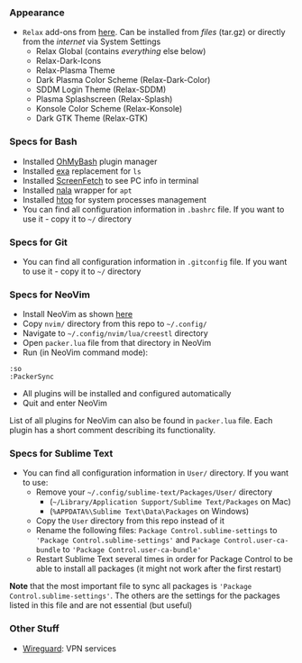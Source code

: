 ### Appearance
- `Relax` add-ons from [here](https://store.kde.org/p/1687619/). Can be installed from _files_ (tar.gz) or directly from the _internet_ via System Settings
  - Relax Global (contains _everything_ else below)
  - Relax-Dark-Icons
  - Relax-Plasma Theme
  - Dark Plasma Color Scheme (Relax-Dark-Color)
  - SDDM Login Theme (Relax-SDDM)
  - Plasma Splashscreen (Relax-Splash)
  - Konsole Color Scheme (Relax-Konsole)
  - Dark GTK Theme (Relax-GTK)

### Specs for Bash
- Installed [OhMyBash](https://ohmybash.nntoan.com/) plugin manager
- Installed [exa](https://github.com/ogham/exa) replacement for `ls`
- Installed [ScreenFetch](https://github.com/KittyKatt/screenFetch) to see PC info in terminal
- Installed [nala](https://github.com/volitank/nala) wrapper for `apt`
- Installed [htop](https://github.com/htop-dev/htop) for system processes management
- You can find all configuration information in `.bashrc` file. If you want to use it - copy it to `~/` directory

### Specs for Git
- You can find all configuration information in `.gitconfig` file. If you want to use it - copy it to `~/` directory

### Specs for NeoVim
- Install NeoVim as shown [here](https://github.com/neovim/neovim/wiki/Installing-Neovim#debian)
- Copy `nvim/` directory from this repo to `~/.config/`
- Navigate to `~/.config/nvim/lua/creestl` directory
- Open `packer.lua` file from that directory in NeoVim
- Run (in NeoVim command mode):
```
:so
:PackerSync
```
- All plugins will be installed and configured automatically
- Quit and enter NeoVim

List of all plugins for NeoVim can also be found in `packer.lua` file. Each plugin has a short
comment describing its functionality.

### Specs for Sublime Text
- You can find all configuration information in `User/` directory. If you want to use:
  - Remove your `~/.config/sublime-text/Packages/User/` directory
    - (`~/Library/Application Support/Sublime Text/Packages` on Mac)
    - (`%APPDATA%\Sublime Text\Data\Packages` on Windows)
  - Copy the `User` directory from this repo instead of it
  - Rename the following files: `Package Control.sublime-settings` to `'Package Control.sublime-settings'` and `Package Control.user-ca-bundle` to `'Package Control.user-ca-bundle'`
  - Restart Sublime Text several times in order for Package Control to be able to install all packages (it might not work after the first restart)    

__Note__ that the most important file to sync all packages is `'Package Control.sublime-settings'`. The others are the settings for the packages listed in this file and are not essential (but useful)


### Other Stuff
- [Wireguard](https://www.wireguard.com/install/): VPN services
